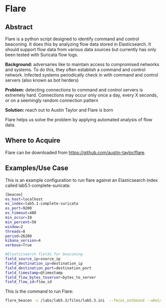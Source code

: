 Flare
========
Abstract
---------
Flare is a python script designed to identify command and control beaconing. It does this by analyzing flow data stored in Elasticsearch. It should support flow data from various data sources but currently has only been tested with Suricata flow logs.

**Background:** adversaries like to maintain access to compromised networks and systems. To do this, they often establish a command and control network. Infected systems periodically check in with command and control servers (also known as bot herders)

**Problem:** detecting connections to command and control servers is extremely hard. Connections may occur only once a day, every X seconds, or on a seemingly random connection pattern

**Solution:** reach out to Austin Taylor and Flare is born

Flare helps us solve the problem by applying automated analysis of flow data.


Where to Acquire
---------
Flare can be downloaded from https://github.com/austin-taylor/flare. 

Examples/Use Case
---------
This is an example configuration to run flare against an Elasticsearch index called lab5.1-complete-suricata:
```bash
[beacon]
es_host=localhost
es_index=lab5.1-complete-suricata
es_port=9200
es_timeout=480
min_occur=10
min_percent=50
window=2
threads=8
period=26280
kibana_version=4
verbose=True

#Elasticsearch fields for beaconing
field_source_ip=source_ip
field_destination_ip=destination_ip
field_destination_port=destination_port
field_timestamp=@timestamp
field_flow_bytes_toserver=bytes_to_server
field_flow_id=flow_id
```

This is the command to run Flare:
```bash
flare_beacon -c /labs/lab5.3/files/lab5.3.ini  --focus_outbound --whois --group --html=/labs/lab5.3/student/beacons.html
```
